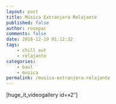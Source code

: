 ```yaml
---
layout: post
title: Música Extranjera Relajante
published: false
author: rosepac
comments: false
date: 2018-12-19 01:12:32
tags:
    - chill out
    - relajante
categories:
    - baul
    - musica
permalink: /musica-extranjera-relajante
---
```

[huge\_it\_videogallery id=&#187;2&#8243;]